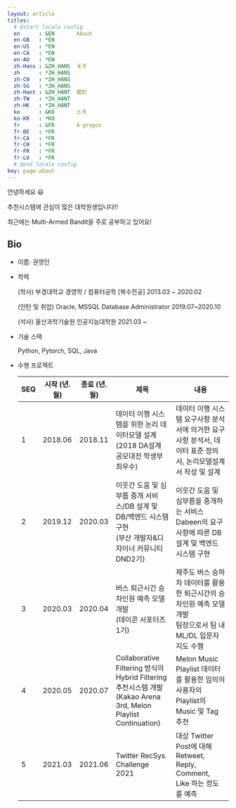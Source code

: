 ```yaml
---
layout: article
titles:
  # @start locale config
  en      : &EN       About
  en-GB   : *EN
  en-US   : *EN
  en-CA   : *EN
  en-AU   : *EN
  zh-Hans : &ZH_HANS  关于
  zh      : *ZH_HANS
  zh-CN   : *ZH_HANS
  zh-SG   : *ZH_HANS
  zh-Hant : &ZH_HANT  關於
  zh-TW   : *ZH_HANT
  zh-HK   : *ZH_HANT
  ko      : &KO       소개
  ko-KR   : *KO
  fr      : &FR       À propos
  fr-BE   : *FR
  fr-CA   : *FR
  fr-CH   : *FR
  fr-FR   : *FR
  fr-LU   : *FR
  # @end locale config
key: page-about
---
```


안녕하세요 :smiley:

추천시스템에 관심이 많은 대학원생입니다!!

최근에는 Multi-Armed Bandit을 주로 공부하고 있어요!

## Bio

* 이름: 권영인

* 학력 

  (학사) 부경대학교 경영학 / 컴퓨터공학 [복수전공] 2013.03 ~ 2020.02

  (인턴 및 취업) Oracle, MSSQL Database Administrator 2019.07~2020.10

  (석사) 울산과학기술원 인공지능대학원 2021.03 ~ 

* 기술 스택

  Python, Pytorch, SQL, Java

* 수행 프로젝트

  | SEQ  | 시작 (년.월) | 종료 (년.월) | 제목                                                         | 내용                                                         |
  | ---- | ------------ | ------------ | ------------------------------------------------------------ | ------------------------------------------------------------ |
  | 1    | 2018.06      | 2018.11      | 데이터 이행 시스템을 위한 논리 데이터모델 설계<br />(2018 DA설계 공모대전 학생부 최우수) | 데이터 이행 시스템 요구사항 분석서에 의거한 요구사항 분석서, 데이터 표준 정의서, 논리모델설계서 작성 및 설계 |
  | 2    | 2019.12      | 2020.03      | 이웃간 도움 및 심부름 중개 서비스/DB 설계 및 DB/백엔드 시스템 구현<br />(부산 개발자&디자이너 커뮤니티 DND2기) | 이웃간 도움 및 심부름을 중개하는 서비스 Dabeen의 요구사항에 따른 DB 설계 및 백엔드 시스템 구현 |
  | 3    | 2020.03      | 2020.04      | 버스 퇴근시간 승차인원 예측 모델 개발 <br />(데이콘 서포터즈 1기) | 제주도 버스 승하차 데이터를 활용한 퇴근시간의 승차인원 예측 모델 개발<br />팀장으로서 팀 내 ML/DL 입문자 지도 수행 |
  | 4    | 2020.05      | 2020.07      | Collaborative Filtering 방식의 Hybrid Filtering 추천시스템 개발<br />(Kakao Arena 3rd, Melon Playlist Continuation) | Melon Music Playlist 데이터를 활용한 임의의 사용자의 Playlist의 Music 및 Tag 추천 |
  | 5    | 2021.03      | 2021.06      | Twitter RecSys Challenge 2021                                | 대상 Twitter Post에 대해 Retweet, Reply, Comment, Like 하는 정도를 예측 |

  